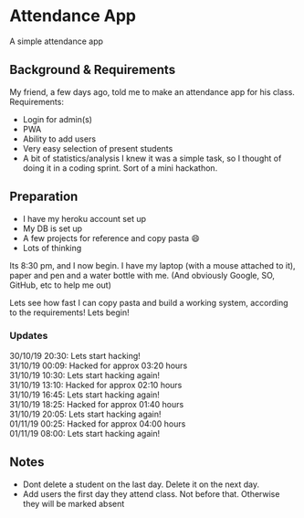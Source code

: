 # Attendance App
A simple attendance app

## Background & Requirements
My friend, a few days ago, told me to make an attendance app for his class.  
Requirements:  
* Login for admin(s)
* PWA
* Ability to add users
* Very easy selection of present students
* A bit of statistics/analysis
I knew it was a simple task, so I thought of doing it in a coding sprint. Sort of a mini hackathon.


## Preparation
* I have my heroku account set up
* My DB is set up
* A few projects for reference and copy pasta :smile:
* Lots of thinking

Its 8:30 pm, and I now begin. I have my laptop (with a mouse attached to it), paper and pen and a water bottle with me. (And obviously Google, SO, GitHub, etc to help me out)

Lets see how fast I can copy pasta and build a working system, according to the requirements!
Lets begin!

### Updates
30/10/19 20:30: Lets start hacking!  
31/10/19 00:09: Hacked for approx 03:20 hours  
31/10/19 10:30: Lets start hacking again!  
31/10/19 13:10: Hacked for approx 02:10 hours  
31/10/19 16:45: Lets start hacking again!  
31/10/19 18:25: Hacked for approx 01:40 hours  
31/10/19 20:05: Lets start hacking again!  
01/11/19 00:25: Hacked for approx 04:00 hours  
01/11/19 08:00: Lets start hacking again!  

## Notes
* Dont delete a student on the last day. Delete it on the next day.
* Add users the first day they attend class. Not before that. Otherwise they will be marked absent
